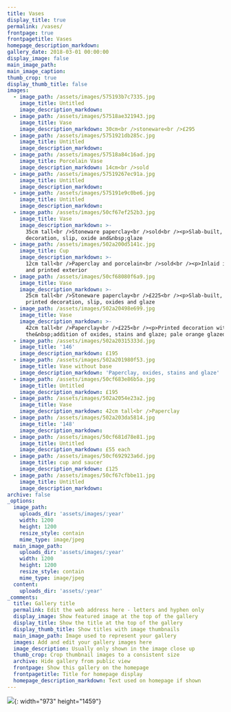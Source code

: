 ```yaml
---
title: Vases
display_title: true
permalink: /vases/
frontpage: true
frontpagetitle: Vases
homepage_description_markdown:
gallery_date: 2018-03-01 00:00:00
display_image: false
main_image_path:
main_image_caption:
thumb_crop: true
display_thumb_title: false
images:
  - image_path: /assets/images/575193b7c7335.jpg
    image_title: Untitled
    image_description_markdown:
  - image_path: /assets/images/57518ae321943.jpg
    image_title: Vase
    image_description_markdown: 30cm<br />stoneware<br />£295
  - image_path: /assets/images/5751921db285c.jpg
    image_title: Untitled
    image_description_markdown:
  - image_path: /assets/images/57518a84c16ad.jpg
    image_title: Porcelain Vase
    image_description_markdown: 14cm<br />sold
  - image_path: /assets/images/57519267ec91a.jpg
    image_title: Untitled
    image_description_markdown:
  - image_path: /assets/images/575191e9c0be6.jpg
    image_title: Untitled
    image_description_markdown:
  - image_path: /assets/images/50cf67ef252b3.jpg
    image_title: Vase
    image_description_markdown: >-
      35cm tall<br />Stoneware paperclay<br />sold<br /><p>Slab-built, printed
      decoration, slip, oxide and&nbsp;glaze
  - image_path: /assets/images/502a200d5141c.jpg
    image_title: Cup
    image_description_markdown: >-
      12cm tall<br />Paperclay and porcelain<br />sold<br /><p>Inlaid interior
      and printed exterior
  - image_path: /assets/images/50cf68080f6a9.jpg
    image_title: Vase
    image_description_markdown: >-
      25cm tall<br />Stoneware paperclay<br />£225<br /><p>Slab-built, inlay and
      printed decoration, slip, oxides and glaze
  - image_path: /assets/images/502a20498e699.jpg
    image_title: Vase
    image_description_markdown: >-
      42cm tall<br />Paperclay<br />£225<br /><p>Printed decoration with
      the&nbsp;addition of oxides, stains and glaze; pale orange glazed interior
  - image_path: /assets/images/502a20315333d.jpg
    image_title: '146'
    image_description_markdown: £195
  - image_path: /assets/images/502a201980f53.jpg
    image_title: Vase without base
    image_description_markdown: 'Paperclay, oxides, stains and glaze'
  - image_path: /assets/images/50cf683e86b5a.jpg
    image_title: Untitled
    image_description_markdown: £195
  - image_path: /assets/images/502a2054e23a2.jpg
    image_title: Vase
    image_description_markdown: 42cm tall<br />Paperclay
  - image_path: /assets/images/502a203da5814.jpg
    image_title: '148'
    image_description_markdown:
  - image_path: /assets/images/50cf681d78e81.jpg
    image_title: Untitled
    image_description_markdown: £55 each
  - image_path: /assets/images/50cf692923a6d.jpg
    image_title: cup and saucer
    image_description_markdown: £125
  - image_path: /assets/images/50cf67cfbbe11.jpg
    image_title: Untitled
    image_description_markdown:
archive: false
_options:
  image_path:
    uploads_dir: 'assets/images/:year'
    width: 1200
    height: 1200
    resize_style: contain
    mime_type: image/jpeg
  main_image_path:
    uploads_dir: 'assets/images/:year'
    width: 1200
    height: 1200
    resize_style: contain
    mime_type: image/jpeg
  content:
    uploads_dir: 'assets/:year'
_comments:
  title: Gallery title
  permalink: Edit the web address here - letters and hyphen only
  display_image: Show featured image at the top of the gallery
  display_title: Show the title at the top of the gallery
  display_thumb_title: Show titles with image thumbnails
  main_image_path: Image used to represent your gallery
  images: Add and edit your gallery images here
  image_description: Usually only shown in the image close up
  thumb_crop: Crop thumbnail images to a consistent size
  archive: Hide gallery from public view
  frontpage: Show this gallery on the homepage
  frontpagetitle: Title for homepage display
  homepage_description_markdown: Text used on homepage if shown
---
```


![](/assets/2020/phil-jolley-ceramics-large-vase-architectural-stamps-50cm-£365.jpg){: width="973" height="1459"}